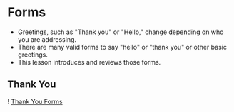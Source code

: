 # Forms
* Greetings, such as "Thank you" or "Hello," change depending on who you are addressing. 
* There are many valid forms to say "hello" or "thank you" or other basic greetings. 
* This lesson introduces and reviews those forms. 

## Thank You
! [Thank You Forms](https://github.com/EO4wellness/T-I-L/blob/main/polyglot/japon%C3%A9s/images/thank-you-forms.png)
